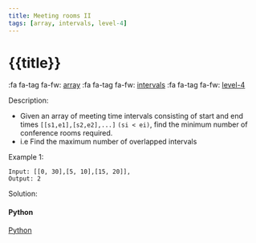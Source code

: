 ```yaml
---
title: Meeting rooms II
tags: [array, intervals, level-4]
---
```


# {{title}}

:fa fa-tag fa-fw: [array]({{tagspath}}/array)
:fa fa-tag fa-fw: [intervals]({{tagspath}}/intervals)
:fa fa-tag fa-fw: [level-4]({{tagspath}}/level-4)

Description:

- Given an array of meeting time intervals consisting of start and end times `[[s1,e1],[s2,e2],...]` `(si < ei)`, find the minimum number of conference rooms required.
- i.e Find the maximum number of overlapped intervals

Example 1:

```text
Input: [[0, 30],[5, 10],[15, 20]],
Output: 2
```

Solution:

<!-- tabs:start -->
#### **Python**

[Python](../pycode/array/meeting-rooms-ii.py ':include :type=code')
<!-- tabs:end -->
